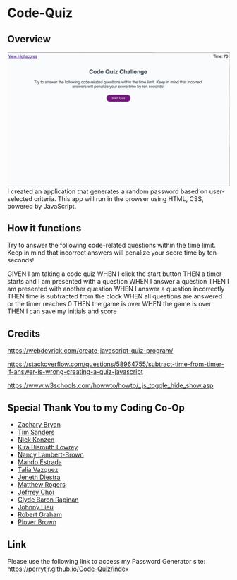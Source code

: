 # Code-Quiz


## Overview 


![](https://github.com/perrytjr/Code-Quiz/blob/master/assets/Screen%20Shot%202020-07-28%20at%206.33.51%20PM.png)
I created an application that generates a random password based on user-selected criteria. This app will run in the browser using HTML, CSS, powered by JavaScript. 

## How it functions

Try to answer the following code-related questions within the time
        limit. Keep in mind that incorrect answers will
        penalize your score time by ten seconds! 

GIVEN I am taking a code quiz
WHEN I click the start button
THEN a timer starts and I am presented with a question
WHEN I answer a question
THEN I am presented with another question
WHEN I answer a question incorrectly
THEN time is subtracted from the clock
WHEN all questions are answered or the timer reaches 0
THEN the game is over
WHEN the game is over
THEN I can save my initials and score

## Credits
https://webdevrick.com/create-javascript-quiz-program/ 

https://stackoverflow.com/questions/58964755/subtract-time-from-timer-if-answer-is-wrong-creating-a-quiz-javascript

https://www.w3schools.com/howwto/howto/_js_toggle_hide_show.asp

## Special Thank You to my Coding Co-Op
- [Zachary Bryan](https://github.com/zacharybryan)
- [Tim Sanders](https://github.com/tbsanders5)
- [Nick Konzen](https://github.com/NTKonzen)
- [Kira Bismuth Lowrey](https://github.com/KILowrey)
- [Nancy Lambert-Brown](https://github.com/n-lambert)
- [Mando Estrada](https://github.com/Mando619)
- [Talia Vazquez](https://github.com/taliavazquez)
- [Jeneth Diestra](https://github.com/jen6one9)
- [Matthew Rogers](https://github.com/Rogers-Development-Services)
- [Jefrrey Choi](https://github.com/jepoy92)
- [Clyde Baron Rapinan](https://github.com/clydebaron2000)
- [Johnny Lieu](https://github.com/johnnylieu)
- [Robert Graham](https://github.com/Robmgraham)
- [Plover Brown](https://github.com/rebgrasshopper)


## Link

Please use the following link to access my Password Generator site: https://perrytjr.github.io/Code-Quiz/index
